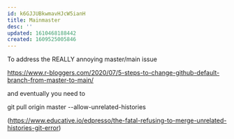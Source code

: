 ```yaml
---
id: k6GJJUBkwmavHJcW5ianH
title: Mainmaster
desc: ''
updated: 1610468188442
created: 1609525005846
---
```


To address the REALLY annoying master/main issue 


https://www.r-bloggers.com/2020/07/5-steps-to-change-github-default-branch-from-master-to-main/

and eventually you need to 

git pull origin master --allow-unrelated-histories

(https://www.educative.io/edpresso/the-fatal-refusing-to-merge-unrelated-histories-git-error)



